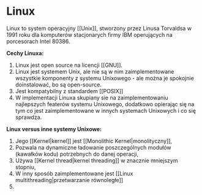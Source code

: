 # Linux
Linux to system operacyjny [[Unix]], stworzony przez Linusa Torvaldsa w 1991 roku dla komputerów stacjonarych firmy IBM operujących na porcesorach Intel 80386. 

**Cechy Linuxa:**
1. Linux jest open source na licencji [[GNU]].
2. Linux jest systemem Unix, ale nie są w nim zaimplementowane wszystkie komponenty z systemu Unixowego - ale można je spokojnie doinstalować, bo są open-source.
3. Jest kompatybilny z standardem [[POSIX]]
4. W implementacji Linuxa skupiany sie na zaimplementowaniu najlepszych featerów systemu Unixowego, dodatkowo opierając się na tym co jest zaimplementowane w innych systemach Unixowych i co się sprawdza.

**Linux versus inne systemy Unixowe:**
1. Jego [[Kernel|kernel]] jest [[Monolithic Kernel|monolityczny]],
2. Pozwala na dynamiczne ładowanie poszczególnych modułów (kawałków kodu) potrzebnych do danej operacji,
3. Używa [[Kernel thread|kernel threading]] w znacznie mniejszym stopniu,
4. W inny sposób zaimplementowane jest [[Linux multithreading|przetwarzanie równoległe]]
5. 